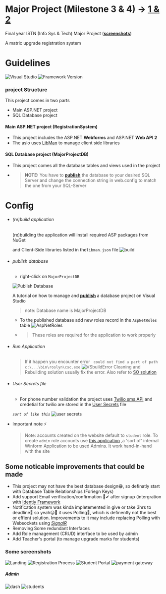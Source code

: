 # Major Project (Milestone 3 & 4) -> [1 & 2](https://github.com/MpiloNtombela/MajorProject-Admin-FES)

Final year ISTN (Info Sys & Tech) Major Project ([**screenshots**](#some-screenshots))

A matric upgrade registration system

# Guidelines
 ![Visual Studio](https://img.shields.io/badge/Visual%20Studio-2019%7C2022-purple)
 ![Framework Version](https://img.shields.io/badge/.Net%20Framework-4.8-blue)

### project Structure

This project comes in two parts

- Main ASP.NET project
- SQL Database project

#### Main ASP.NET project (RegistrationSystem)

- This project includes the ASP.NET **Webforms** and ASP.NET **Web API 2**
- The aslo uses [LibMan](https://devblogs.microsoft.com/dotnet/library-manager-client-side-content-manager-for-web-apps/) to manage client side libraries

#### SQL Database project (MajorProjectDB)

- This project comes all the database tables and views used in the project
- > **NOTE:** You have to **[publish](https://medium.com/hitachisolutions-braintrust/create-your-first-visual-studio-database-project-e6c22e45145b)** the database to your desired SQL Server and change the connection string in web.config to match the one from your SQL-Server

# Config

- ###### (re)build application
  
  (re)building the application will install required ASP packages from NuGet
  
  and Client-Side libraries listed in the``libman.json`` file
  ![build](https://user-images.githubusercontent.com/72506370/147420060-3b16d942-6058-4858-b4b4-0c67ac33dcb2.png)

- ###### publish database
  
  - right-click on ``MajorProjectDB``
  
  ![Publish Database](https://user-images.githubusercontent.com/72506370/147419837-55412f6e-7593-4afa-a5e7-e9ab827cd2e9.jpg)
  
    A tutorial on how to manage and **[publish](https://medium.com/hitachisolutions-braintrust/create-your-first-visual-studio-database-project-e6c22e45145b)** a database project on Visual Studio
  
  > note: Database name is MajorProjectDB
  
  - To the published database add new roles record in the ``AspNetRoles`` table
    ![AspNetRoles](https://user-images.githubusercontent.com/72506370/147420553-c942b6ca-a6c6-4a49-a48d-fd3596b32eeb.png)
  
  - > These roles are required for the application to work properly

- ###### Run Application
  
  > If it happen you encounter error `` could not find a part of path c:\...\bin\roslyn\csc.exe``
  > ![VSbuildError](https://user-images.githubusercontent.com/72506370/147419914-58f73534-83cd-4460-a9bf-bf6f1b6472fd.png)
  > Cleaning and Rebuilding solution usually fix the error. Also refer to [SO solution](https://stackoverflow.com/questions/32780315/could-not-find-a-part-of-the-path-bin-roslyn-csc-exe)

- ###### User Secrets file
  
  - For phone number validation the project uses [Twilio sms API](https://www.twilio.com/sms) and credetial for twilio are stored in the [User Secrets](https://docs.microsoft.com/en-us/aspnet/core/security/app-secrets?view=aspnetcore-6.0&tabs=windows#manage-user-secrets-with-visual-studio) file
  
  *`sort of like this`*
  ![user secrets](https://user-images.githubusercontent.com/72506370/143964980-dfce0383-a1e9-45bd-b7d9-d506ab208e3f.png)

- Important note ⚡
  
  > Note: accounts created on the website default to `student` role. To create `admin` role accounts use [this application](https://github.com/MpiloNtombela/MajorProject-Admin-FES) ,a 'sort of' internal Winform Application to be used Admins. It work hand-in-hand with the site

## Some noticable improvements that could be made

- This project may not have the best database design😁, so definatly start with Database Table Relationships (Foriegn Keys)
- Add support Email verification/confirmation 📧✔ after signup (intergration with [Identiy Framework](https://docs.microsoft.com/en-us/aspnet/web-forms/overview/security/create-a-secure-aspnet-web-forms-app-with-user-registration-email-confirmation-and-password-reset)
- Notification system was kinda impletemented in give or take 3hrs to deadline🤧 so yeah😑😬 it uses Polling🥵, which is definently not the best or effient solution. Improvements to it may include replacing Polling with Websockets using *[SignalR](https://dotnet.microsoft.com/apps/aspnet/signalr)*
- Removing Some redundant Interfaces
- Add Role management (CRUD) interface to be used by admin
- Add Teacher's portal (to manage upgrade marks for students)


### Some screenshots

![Landing](https://user-images.githubusercontent.com/72506370/147422999-c9f1fdd4-ba52-470f-8f9a-e1c4c958d726.png)
![Registration Process](https://user-images.githubusercontent.com/72506370/147423028-2228c2b7-110f-4638-a129-a167e129301c.png)
![Student Portal](https://user-images.githubusercontent.com/72506370/147423054-e42fc809-7fbe-4d47-8a08-e448b60d5eb3.png)
![payment gateway](https://user-images.githubusercontent.com/72506370/147423196-ebfc88f4-7be9-4aa5-bd2e-5ada9502a2db.png)


##### Admin

![dash](https://user-images.githubusercontent.com/72506370/147423133-2dd0a1a7-6973-4464-99b7-948af9258741.png)
![students](https://user-images.githubusercontent.com/72506370/147423135-b07e95be-9b57-443a-8877-23b5adb00149.png)


